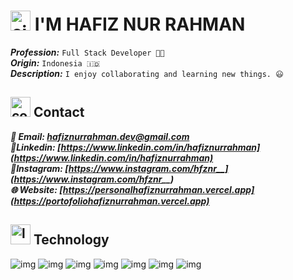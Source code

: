 <h1>
  <img width="32" height="32" src="https://img.icons8.com/color/48/circled-user-male-skin-type-3--v1.png" alt="circled-user-male-skin-type-3--v1"/>
  I'M HAFIZ NUR RAHMAN
</h1>

***Profession:*** `Full Stack Developer 🧑‍💻`
<br/>
***Origin:*** `Indonesia 🇮🇩`
<br/>
***Description:*** `I enjoy collaborating and learning new things. 😃`

<h2>
  <img width="32" height="32" src="https://img.icons8.com/fluency/48/contact-card.png" alt="contact-card"/>
  Contact
</h2>

***📧 Email: [hafiznurrahman.dev@gmail.com](hafiznurrahman.dev@gmail.com)***
<br/>
***📍Linkedin: [https://www.linkedin.com/in/hafiznurrahman](https://www.linkedin.com/in/hafiznurrahman)***
<br/>
***📍Instagram: [https://www.instagram.com/hfznr__](https://www.instagram.com/hfznr__)***
<br/>
***🌐 Website: [https://personalhafiznurrahman.vercel.app](https://portofoliohafiznurrahman.vercel.app)***

<h2>
  <img width="32" height="32" src="https://img.icons8.com/fluency/48/layers.png" alt="layers"/>
Technology
</h2>

![img](https://img.icons8.com/color/48/html-5--v1.png) 
![img](https://img.icons8.com/color/48/css3.png)
![img](https://img.icons8.com/color/48/javascript--v1.png)
![img](https://img.icons8.com/color/48/tailwind_css.png)
![img](https://img.icons8.com/color/48/react-native.png)
![img](https://img.icons8.com/fluency/48/node-js.png)
![img](https://img.icons8.com/fluency/48/github.png)

